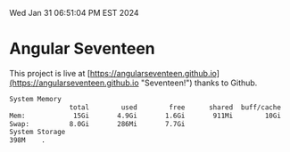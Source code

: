 Wed Jan 31 06:51:04 PM EST 2024

# Angular Seventeen


This project is live at [https://angularseventeen.github.io](https://angularseventeen.github.io "Seventeen!") thanks to Github.

```bash
System Memory
               total        used        free      shared  buff/cache   available
Mem:            15Gi       4.9Gi       1.6Gi       911Mi        10Gi        10Gi
Swap:          8.0Gi       286Mi       7.7Gi
System Storage
398M	.
